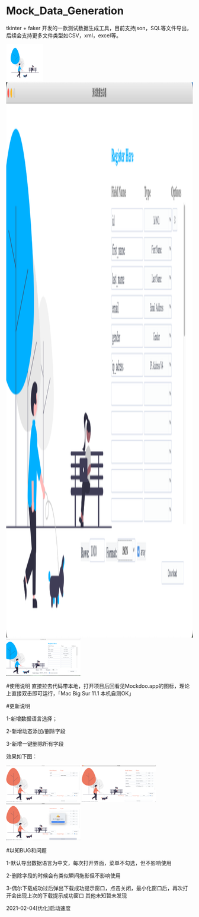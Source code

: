 # Mock_Data_Generation
tkinter + faker 开发的一款测试数据生成工具，目前支持json，SQL等文件导出，后续会支持更多文件类型如CSV，xml，excel等。

<body>
<img src="bg_image.png" alt="coffee" style="width: 100px; height: 100px">
</body>

<br>

<img src="img/menu2.JPEG" alt="coffee" style="width: 2500px; height: 1500px">

<br>

<img src="img/menu.jpg" alt="coffee" style="width: 200px; height: 100px"> 

#使用说明
直接拉去代码带本地，打开项目后回看见Mockdoo.app的图标，理论上直接双击即可运行，「Mac Big Sur 11.1 本机自测OK」

#更新说明

1-新增数据语言选择；

2-新增动态添加/删除字段

3-新增一键删除所有字段


效果如下图：

<img src="img/V2.png" alt="coffee" style="width: 200px; height: 100px">
<img src="img/V2-1.png" alt="coffee" style="width: 200px; height: 100px">
<img src="img/V2-3.png" alt="coffee" style="width: 200px; height: 100px">

#以知BUG和问题

1-默认导出数据语言为中文，每次打开界面，菜单不勾选，但不影响使用

2-删除字段的时候会有类似瞬间拖影但不影响使用

3-偶尔下载成功过后弹出下载成功提示窗口，点击关闭，最小化窗口后，再次打开会出现上次的下载提示成功窗口
其他未知暂未发现

2021-02-04[优化]启动速度
